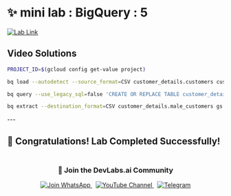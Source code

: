 # ✨ mini lab : BigQuery : 5

[![Lab Link](https://img.shields.io/badge/Open_Lab-Cloud_Skills_Boost-4285F4?style=for-the-badge&logo=google&logoColor=white)](https://www.youtube.com/@Arcade61432?sub_confirmation=1)

## Video Solutions[]()
```bash
PROJECT_ID=$(gcloud config get-value project)

bq load --autodetect --source_format=CSV customer_details.customers customers.csv

bq query --use_legacy_sql=false 'CREATE OR REPLACE TABLE customer_details.male_customers AS SELECT CustomerID, Gender FROM customer_details.customers WHERE Gender = "Male"'

bq extract --destination_format=CSV customer_details.male_customers gs://${PROJECT_ID}-bucket/exported_male_customers.csv 
```
</div>
---

## 🎉 **Congratulations! Lab Completed Successfully!** 

<div align="center" style="padding: 5px;">
  <h3>📱 Join the DevLabs.ai Community</h3>
  
  <a href="https://chat.whatsapp.com/BeGG0HXiM469i3WFMgm4qs">
    <img src="https://img.shields.io/badge/Join_WhatsApp-25D366?style=for-the-badge&logo=whatsapp&logoColor=white" alt="Join WhatsApp">
  </a>
  &nbsp;
  <a href="https://www.youtube.com/channel/UCVFPYmP2CZvVmICxw7YHT8A">
    <img src="https://img.shields.io/badge/Subscribe-Devlabs%20ai-FF0000?style=for-the-badge&logo=youtube&logoColor=white" alt="YouTube Channel">
  </a>
  &nbsp;
  <a href="https://t.me/DevLabsai">
    <img src="https://img.shields.io/badge/DevLabsai-chats%20&Updates-0077B5?style=for-the-badge&logo=Telegram&logoColor=white" alt="Telegram">
</a>


</div>


